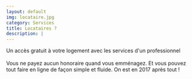 ```yaml
---
layout: default
img: locataire.jpg
category: Services
title: Locataires ?
description: |
---
```

  Un accès gratuit à votre logement avec les services d'un professionnel<br><br>
Vous ne payez aucun honoraire quand vous emménagez. Et vous pouvez tout faire en ligne de façon simple et fluide. On est en 2017 après tout !
